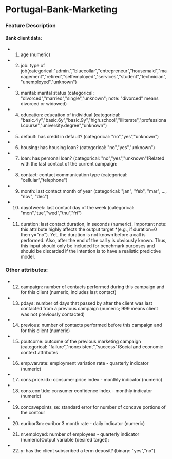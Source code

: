 # Portugal-Bank-Marketing

### Feature Description

#### Bank client data:
- 1) age (numeric)
- 2) job: type of job(categorical:"admin.","bluecollar","entrepreneur","housemaid","management","retired","selfemployed","services","student","technician","unemployed","unknown")
- 3) marital: marital status (categorical: "divorced","married","single","unknown"; note: "divorced" means divorced or widowed)
- 4) education: education of individual (categorical: "basic.4y","basic.6y","basic.9y","high.school","illiterate","professional.course","university.degree","unknown")
- 5) default: has credit in default? (categorical: "no","yes","unknown")
- 6) housing: has housing loan? (categorical: "no","yes","unknown")
- 7) loan: has personal loan? (categorical: "no","yes","unknown")Related with the last contact of the current campaign:
- 8) contact: contact communication type (categorical: "cellular","telephone")
- 9) month: last contact month of year (categorical: "jan", "feb", "mar", …, "nov", "dec")
- 10) dayofweek: last contact day of the week (categorical: "mon","tue","wed","thu","fri")
- 11) duration: last contact duration, in seconds (numeric). Important note: this attribute highly affects the output target *(e.g., if duration=0 then y="no"). Yet, the duration is not known before a call is performed. Also, after the end of the call y is obviously known. Thus, this input should only be included for benchmark purposes and should be discarded if the intention is to have a realistic predictive model.
### Other attributes:
- 12) campaign: number of contacts performed during this campaign and for this client (numeric, includes last contact)
- 13) pdays: number of days that passed by after the client was last contacted from a previous campaign (numeric; 999 means client was not previously contacted)
- 14) previous: number of contacts performed before this campaign and for this client (numeric)
- 15) poutcome: outcome of the previous marketing campaign (categorical: "failure","nonexistent","success")Social and economic context attributes
- 16) emp.var.rate: employment variation rate - quarterly indicator (numeric)
- 17) cons.price.idx: consumer price index - monthly indicator (numeric)
- 18) cons.conf.idx: consumer confidence index - monthly indicator (numeric)
- 19) concavepoints_se: standard error for number of concave portions of the contour
- 20) euribor3m: euribor 3 month rate - daily indicator (numeric)
- 21) nr.employed: number of employees - quarterly indicator (numeric)Output variable (desired target):
- 22) y: has the client subscribed a term deposit? (binary: "yes","no")

